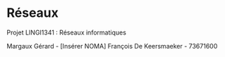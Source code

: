# Réseaux
Projet LINGI1341 : Réseaux informatiques


Margaux Gérard - [Insérer NOMA]
François De Keersmaeker - 73671600